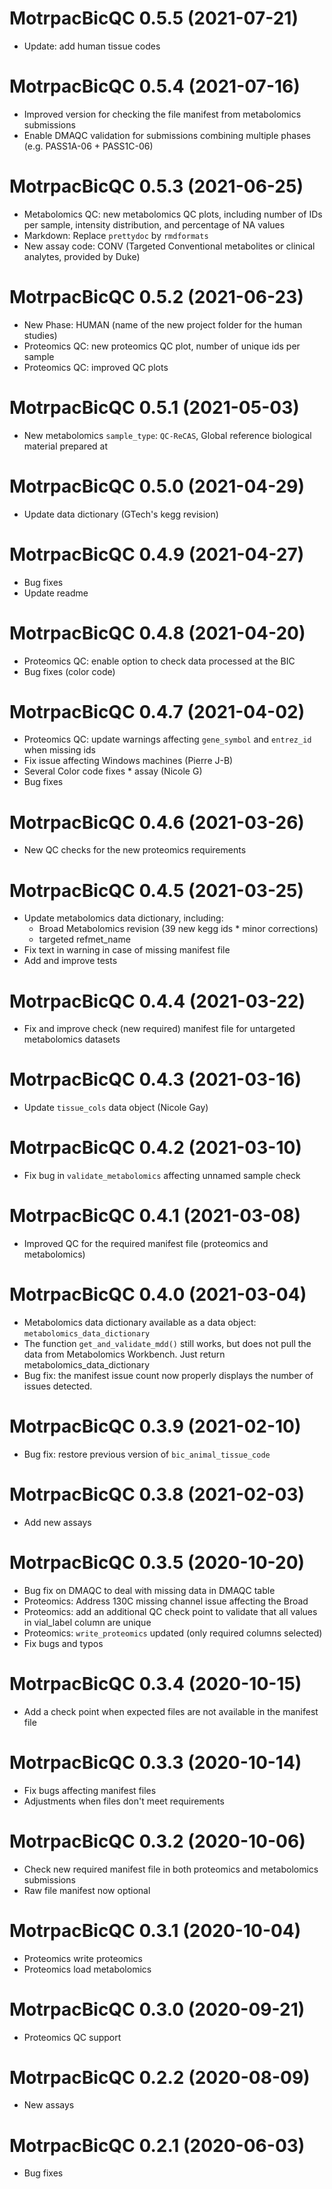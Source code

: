 # MotrpacBicQC 0.5.5 (2021-07-21)

* Update: add human tissue codes

# MotrpacBicQC 0.5.4 (2021-07-16)

* Improved version for checking the file manifest from metabolomics submissions
* Enable DMAQC validation for submissions combining multiple phases (e.g. PASS1A-06 + PASS1C-06)

# MotrpacBicQC 0.5.3 (2021-06-25)

* Metabolomics QC: new metabolomics QC plots, including number of IDs per sample, intensity distribution, and percentage of NA values
* Markdown: Replace `prettydoc` by `rmdformats`
* New assay code: CONV (Targeted Conventional metabolites or clinical analytes, provided by Duke)

# MotrpacBicQC 0.5.2 (2021-06-23)

* New Phase: HUMAN (name of the new project folder for the human studies)
* Proteomics QC: new proteomics QC plot, number of unique ids per sample
* Proteomics QC: improved QC plots

# MotrpacBicQC 0.5.1 (2021-05-03)

* New metabolomics `sample_type`: `QC-ReCAS`, Global reference biological material prepared at

# MotrpacBicQC 0.5.0 (2021-04-29)

* Update data dictionary (GTech's kegg revision)

# MotrpacBicQC 0.4.9 (2021-04-27)

* Bug fixes
* Update readme

# MotrpacBicQC 0.4.8 (2021-04-20)

* Proteomics QC: enable option to check data processed at the BIC
* Bug fixes (color code)


# MotrpacBicQC 0.4.7 (2021-04-02)

* Proteomics QC: update warnings affecting `gene_symbol` and `entrez_id` when missing ids
* Fix issue affecting Windows machines (Pierre J-B)
* Several Color code fixes * assay (Nicole G)
* Bug fixes

# MotrpacBicQC 0.4.6 (2021-03-26)

* New QC checks for the new proteomics requirements

# MotrpacBicQC 0.4.5 (2021-03-25)

* Update metabolomics data dictionary, including:
   * Broad Metabolomics revision (39 new kegg ids * minor corrections)
   * targeted refmet_name 
* Fix text in warning in case of missing manifest file
* Add and improve tests

# MotrpacBicQC 0.4.4 (2021-03-22)

* Fix and improve check (new required)
 manifest file for untargeted metabolomics datasets

# MotrpacBicQC 0.4.3 (2021-03-16)

* Update `tissue_cols` data object (Nicole Gay)


# MotrpacBicQC 0.4.2 (2021-03-10)

* Fix bug in `validate_metabolomics` affecting unnamed sample check

# MotrpacBicQC 0.4.1 (2021-03-08)

* Improved QC for the required manifest file (proteomics and metabolomics)


# MotrpacBicQC 0.4.0 (2021-03-04)

* Metabolomics data dictionary available as a data object: `metabolomics_data_dictionary`
* The function `get_and_validate_mdd()`
 still works, but does not pull the data from Metabolomics Workbench. Just return metabolomics_data_dictionary
* Bug fix: the manifest issue count now properly displays the number of issues detected.

# MotrpacBicQC 0.3.9 (2021-02-10)

* Bug fix: restore previous version of `bic_animal_tissue_code`

# MotrpacBicQC 0.3.8 (2021-02-03)

* Add new assays

# MotrpacBicQC 0.3.5 (2020-10-20)

* Bug fix on DMAQC to deal with missing data in DMAQC table
* Proteomics: Address 130C missing channel issue affecting the Broad
* Proteomics: add an additional QC check point to validate that all values in vial_label column are unique
* Proteomics: `write_proteomics` updated (only required columns selected)
* Fix bugs and typos

# MotrpacBicQC 0.3.4 (2020-10-15)

* Add a check point when expected files are not available in the manifest file

# MotrpacBicQC 0.3.3 (2020-10-14)

* Fix bugs affecting manifest files
* Adjustments when files don't meet requirements

# MotrpacBicQC 0.3.2 (2020-10-06)

* Check new required manifest file in both proteomics and metabolomics submissions
* Raw file manifest now optional

# MotrpacBicQC 0.3.1 (2020-10-04)

* Proteomics write proteomics
* Proteomics load metabolomics

# MotrpacBicQC 0.3.0 (2020-09-21)

* Proteomics QC support

# MotrpacBicQC 0.2.2 (2020-08-09)

* New assays

# MotrpacBicQC 0.2.1 (2020-06-03)

* Bug fixes
